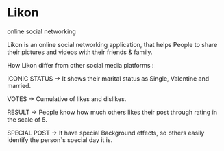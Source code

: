# Likon
online social networking 

Likon is an online social networking application, that helps People  to share their pictures and videos with their friends & family.

How Likon differ from other social media platforms :

ICONIC STATUS  ->  It shows their marital status as Single, Valentine and married.

VOTES          ->  Cumulative of likes and dislikes.

RESULT         ->  People know how much others likes their post through rating in the scale of 5.

SPECIAL POST   ->  It have special Background effects, so others easily identify the person`s special day it is.

